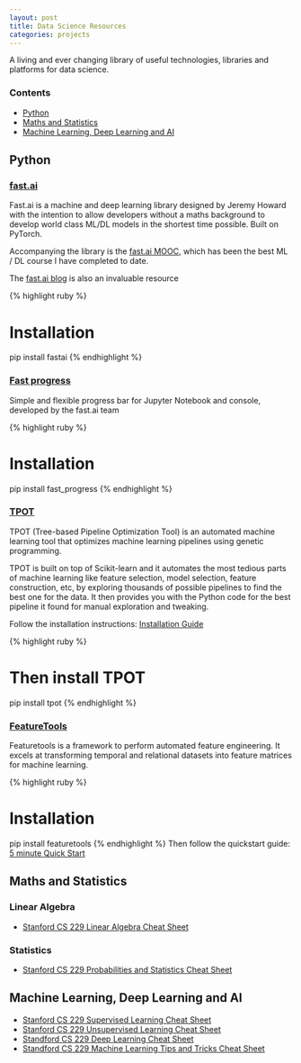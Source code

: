 ```yaml
---
layout: post
title: Data Science Resources
categories: projects
---
```


A living and ever changing library of useful technologies, libraries and platforms for data science.

<!-- more -->

<h3>Contents</h3>

<ul>
	<li><a href="#python">Python</a></li>
	<li><a href="#mathsandstatistics">Maths and Statistics</a></li>
	<li><a href="#machnielearning">Machine Learning, Deep Learning and AI</a></li>
</ul>


<h2 id="python">Python</h2>

<h3><a href="https://github.com/fastai/fastai">fast.ai</a></h3>
Fast.ai is a machine and deep learning library designed by Jeremy Howard with the intention to allow developers without a maths background to develop world class ML/DL models in the shortest time possible. Built on PyTorch.

Accompanying the library is the <a href="http://www.fast.ai/">fast.ai MOOC</a>, which has been the best ML / DL course I have completed to date.

The <a href="http://www.fast.ai/topics/">fast.ai blog</a> is also an invaluable resource

{% highlight ruby %}
# Installation
pip install fastai
{% endhighlight %}


<h3><a href="https://github.com/fastai/fast_progress">Fast progress</a></h3>
Simple and flexible progress bar for Jupyter Notebook and console, developed by the fast.ai team

{% highlight ruby %}
# Installation
pip install fast_progress
{% endhighlight %}


<h3><a href="https://github.com/EpistasisLab/tpot">TPOT</a></h3>
TPOT (Tree-based Pipeline Optimization Tool) is an automated machine learning tool that optimizes machine learning pipelines using genetic programming.

TPOT is built on top of Scikit-learn and it automates the most tedious parts of machine learning like feature selection, model selection, feature construction, etc, by exploring thousands of possible pipelines to find the best one for the data. It then provides you with the Python code for the best pipeline it found for manual exploration and tweaking.

Follow the installation instructions: <a href="http://epistasislab.github.io/tpot/installing/">Installation Guide</a>

{% highlight ruby %}
# Then install TPOT
pip install tpot
{% endhighlight %}

<h3><a href="https://www.featuretools.com/">FeatureTools</a></h3>
Featuretools is a framework to perform automated feature engineering. It excels at transforming temporal and relational datasets into feature matrices for machine learning.

{% highlight ruby %}
# Installation
pip install featuretools
{% endhighlight %}
Then follow the quickstart guide: <a href="https://docs.featuretools.com/#minute-quick-start">5 minute Quick Start</a>




<h2 id="mathsandstatistics">Maths and Statistics</h2>

<h3 id="linearalgebra">Linear Algebra</h3>

<ul>
	<li><a href="https://stanford.edu/~shervine/teaching/cs-229/refresher-algebra-calculus.html">Stanford CS 229 Linear Algebra Cheat Sheet</a></li>
</ul>

<h3 id="statistics">Statistics</h3>

<ul>
	<li><a href="https://stanford.edu/~shervine/teaching/cs-229/refresher-probabilities-statistics.html">Stanford CS 229 Probabilities and Statistics Cheat Sheet</a></li>
</ul>

<h2 id="machnielearning">Machine Learning, Deep Learning and AI</h2>

<ul>
	<li><a href="https://stanford.edu/~shervine/teaching/cs-229/cheatsheet-supervised-learning.html">Stanford CS 229 Supervised Learning Cheat Sheet</a></li>
	<li><a href="https://stanford.edu/~shervine/teaching/cs-229/cheatsheet-unsupervised-learning.html">Stanford CS 229 Unsupervised Learning Cheat Sheet</a></li>
	<li><a href="https://stanford.edu/~shervine/teaching/cs-229/cheatsheet-deep-learning.html">Standford CS 229 Deep Learning Cheat Sheet</a></li>
	<li><a href="https://stanford.edu/~shervine/teaching/cs-229/cheatsheet-machine-learning-tips-and-tricks.html">Standford CS 229 Machine Learning Tips and Tricks Cheat Sheet</a></li>
</ul>